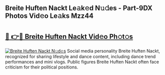 ## Breite Huften Nackt Le𝚊k𝚎d N𝚞𝚍es - Part-9DX Photos Vid𝚎o Le𝚊ks Mzz44

# <h2><a href="http://fb2qxp6.evod.top/?m=Breite+Huften+Nackt">🔗 👉🔴 Breite Huften Nackt Vid𝚎o Ph𝚘t𝚘s</a></h2>

[![Breite Huften Nackt N𝚞d𝚎s](https://i.imgur.com/8V9OHl7.gif)](http://fb2qxp6.evod.top/?m=Breite+Huften+Nackt)
Social media personality Breite Huften Nackt, recognized for sharing lifestyle and dance content, including dance trend performances and mini vlogs. Public figures Breite Huften Nackt often face criticism for their political positions. 

